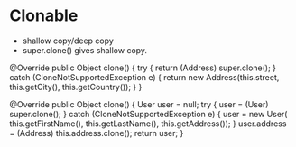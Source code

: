 # Clonable
- shallow copy/deep copy
- super.clone() gives shallow copy.

@Override
public Object clone() {
    try {
        return (Address) super.clone();
    } catch (CloneNotSupportedException e) {
        return new Address(this.street, this.getCity(), this.getCountry());
    }
}


@Override
public Object clone() {
    User user = null;
    try {
        user = (User) super.clone();
    } catch (CloneNotSupportedException e) {
        user = new User(
          this.getFirstName(), this.getLastName(), this.getAddress());
    }
    user.address = (Address) this.address.clone();
    return user;
}


